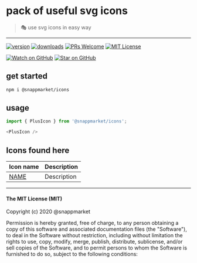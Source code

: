 # pack of useful svg icons
> 🎭 use svg icons in easy way
----

[![version](https://img.shields.io/npm/v/@snappmarket/icons.svg?style=flat-square)](https://www.npmjs.com/package/@snappmarket/icons)
[![downloads](https://img.shields.io/npm/dm/@snappmarket/icons.svg?style=flat-square)](http://www.npmtrends.com/@snappmarket/icons)
[![PRs Welcome](https://img.shields.io/badge/PRs-welcome-brightgreen.svg?style=flat-square)](http://makeapullrequest.com)
[![MIT License](https://img.shields.io/npm/l/@snappmarket/icons.svg?style=flat-square)](https://github.com/snappmarket/frontend-toolbox/tree/master/packages/useDidUpdateEffect/blob/master/LICENSE.md)

[![Watch on GitHub](https://img.shields.io/github/watchers/snappmarket/frontend-toolbox.svg?style=social)](https://github.com/snappmarket/frontend-toolbox/watchers)
[![Star on GitHub](https://img.shields.io/github/stars/snappmarket/frontend-toolbox.svg?style=social)](https://github.com/snappmarket/frontend-toolbox/stargazers)

## get started 
```bash 
npm i @snappmarket/icons
```

## usage
```javascript 
import { PlusIcon } from '@snappmarket/icons';

<PlusIcon />
```

## Icons found here

| Icon name                                         |  Description                                                     |
| ------------------------------------------------- | ---------------------------------------------------------------- |
| [NAME](https://github.com/snappmarket/frontend-toolbox/tree/master/packages/hooks/packages/useDebounce)      | Description                                       |

---
#### The MIT License (MIT)

Copyright (c) 2020 @snappmarket

Permission is hereby granted, free of charge, to any person obtaining a copy
of this software and associated documentation files (the "Software"), to deal
in the Software without restriction, including without limitation the rights
to use, copy, modify, merge, publish, distribute, sublicense, and/or sell
copies of the Software, and to permit persons to whom the Software is
furnished to do so, subject to the following conditions:
